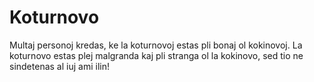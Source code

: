 # Koturnovo

Multaj personoj kredas, ke la koturnovoj estas pli bonaj ol kokinovoj. La
koturnovo estas plej malgranda kaj pli stranga ol la kokinovo, sed tio ne
sindetenas al iuj ami ilin!
